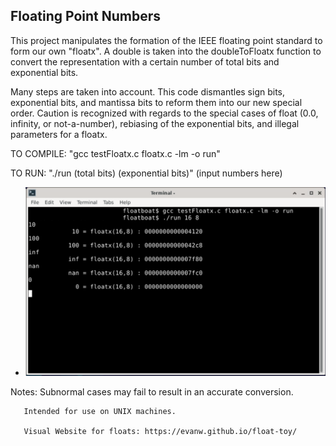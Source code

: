 ## Floating Point Numbers

This project manipulates the formation of the IEEE floating point standard to form our own "floatx".
A double is taken into the doubleToFloatx function to convert the representation with a certain number of total bits and exponential bits.

Many steps are taken into account. This code dismantles sign bits, exponential bits, and mantissa bits to reform them into our new special order. Caution is recognized with regards to the special cases of float (0.0, infinity, or not-a-number), rebiasing of the exponential bits, and illegal parameters for a floatx. 

TO COMPILE: 
"gcc testFloatx.c floatx.c -lm -o run"

TO RUN:
"./run (total bits) (exponential bits)" 
      (input numbers here)
      
* ![Instruction](example.png)


Notes: Subnormal cases may fail to result in an accurate conversion.

       Intended for use on UNIX machines.
       
       Visual Website for floats: https://evanw.github.io/float-toy/



